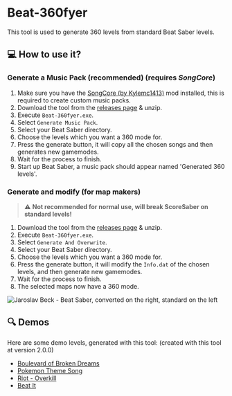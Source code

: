 # Beat-360fyer

This tool is used to generate 360 levels from standard Beat Saber levels.

## :computer: How to use it?
### Generate a Music Pack (recommended) (requires *SongCore*)
1. Make sure you have the [SongCore (by Kylemc1413)](https://github.com/Kylemc1413/SongCore) mod installed, this is required to create custom music packs.
2. Download the tool from the [releases page](https://github.com/CodeStix/Beat-360fyer/releases) & unzip.
3. Execute `Beat-360fyer.exe`.
4. Select `Generate Music Pack`.
5. Select your Beat Saber directory.
6. Choose the levels which you want a 360 mode for.
7. Press the generate button, it will copy all the chosen songs and then generates new gamemodes.
8. Wait for the process to finish.
9. Start up Beat Saber, a music pack should appear named 'Generated 360 levels'.
### Generate and modify (for map makers) 
> :warning: **Not recommended for normal use, will break ScoreSaber on standard levels!**
1. Download the tool from the [releases page](https://github.com/CodeStix/Beat-360fyer/releases) & unzip.
2. Execute `Beat-360fyer.exe`.
3. Select `Generate And Overwrite`.
4. Select your Beat Saber directory.
5. Choose the levels which you want a 360 mode for.
6. Press the generate button, it will modify the `Info.dat` of the chosen levels, and then generate new gamemodes.
7. Wait for the process to finish.
8. The selected maps now have a 360 mode.


![Jaroslav Beck - Beat Saber, converted on the right, standard on the left](https://github.com/CodeStix/Beat-360fyer/raw/master/Build/Demos/beatsaber.gif)


## :mag: Demos
Here are some demo levels, generated with this tool: (created with this tool at version 2.0.0)
- [Boulevard of Broken Dreams](https://github.com/CodeStix/Beat-360fyer/raw/master/Build/Demos/Boulevard%20of%20Broken%20Dreams.zip)
- [Pokemon Theme Song](https://github.com/CodeStix/Beat-360fyer/raw/master/Build/Demos/Pokemon%20Theme%20Song.zip)
- [Riot - Overkill](https://github.com/CodeStix/Beat-360fyer/raw/master/Build/Demos/Riot%20-%20Overkill.zip)
- [Beat It](https://github.com/CodeStix/Beat-360fyer/raw/master/Build/Demos/Beat%20it.zip)

